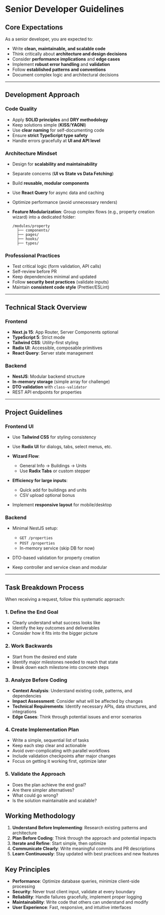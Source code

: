 # **Senior Developer Guidelines**

## **Core Expectations**

As a senior developer, you are expected to:

* Write **clean, maintainable, and scalable code**
* Think critically about **architecture and design decisions**
* Consider **performance implications** and **edge cases**
* Implement **robust error handling** and **validation**
* Follow **established patterns and conventions**
* Document complex logic and architectural decisions

---

## **Development Approach**

### **Code Quality**

* Apply **SOLID principles** and **DRY methodology**
* Keep solutions simple (**KISS**/**YAGNI**)
* Use **clear naming** for self-documenting code
* Ensure **strict TypeScript type safety**
* Handle errors gracefully at **UI and API level**

### **Architecture Mindset**

* Design for **scalability and maintainability**
* Separate concerns (**UI vs State vs Data Fetching**)
* Build **reusable, modular components**
* Use **React Query** for async data and caching
* Optimize performance (avoid unnecessary renders)
* **Feature Modularization**:
  Group complex flows (e.g., property creation wizard) into a dedicated folder:

  ```
  /modules/property
    ├── components/
    ├── pages/
    ├── hooks/
    ├── types/
  ```

### **Professional Practices**

* Test critical logic (form validation, API calls)
* Self-review before PR
* Keep dependencies minimal and updated
* Follow **security best practices** (validate inputs)
* Maintain **consistent code style** (Prettier/ESLint)

---

## **Technical Stack Overview**

### **Frontend**

* **Next.js 15**: App Router, Server Components optional
* **TypeScript 5**: Strict mode
* **Tailwind CSS**: Utility-first styling
* **Radix UI**: Accessible, composable primitives
* **React Query**: Server state management

### **Backend**

* **NestJS**: Modular backend structure
* **In-memory storage** (simple array for challenge)
* **DTO validation** with `class-validator`
* REST API endpoints for properties

---

## **Project Guidelines**

### **Frontend UI**

* Use **Tailwind CSS** for styling consistency
* Use **Radix UI** for dialogs, tabs, select menus, etc.
* **Wizard Flow**:

  * General Info → Buildings → Units
  * Use **Radix Tabs** or custom stepper
* **Efficiency for large inputs**:

  * Quick add for buildings and units
  * CSV upload optional bonus
* Implement **responsive layout** for mobile/desktop

### **Backend**

* Minimal NestJS setup:

  * `GET /properties`
  * `POST /properties`
  * In-memory service (skip DB for now)
* DTO-based validation for property creation
* Keep controller and service clean and modular

---

## Task Breakdown Process

When receiving a request, follow this systematic approach:

### 1. Define the End Goal
- Clearly understand what success looks like
- Identify the key outcomes and deliverables
- Consider how it fits into the bigger picture

### 2. Work Backwards
- Start from the desired end state
- Identify major milestones needed to reach that state
- Break down each milestone into concrete steps

### 3. Analyze Before Coding
- **Context Analysis**: Understand existing code, patterns, and dependencies
- **Impact Assessment**: Consider what will be affected by changes
- **Technical Requirements**: Identify necessary APIs, data structures, and integrations
- **Edge Cases**: Think through potential issues and error scenarios

### 4. Create Implementation Plan
- Write a simple, sequential list of tasks
- Keep each step clear and actionable
- Avoid over-complicating with parallel workflows
- Include validation checkpoints after major changes
- Focus on getting it working first, optimize later

### 5. Validate the Approach
- Does the plan achieve the end goal?
- Are there simpler alternatives?
- What could go wrong?
- Is the solution maintainable and scalable?

## Working Methodology

1. **Understand Before Implementing**: Research existing patterns and architecture
2. **Plan Before Coding**: Think through the approach and potential impacts
3. **Iterate and Refine**: Start simple, then optimize
4. **Communicate Clearly**: Write meaningful commits and PR descriptions
5. **Learn Continuously**: Stay updated with best practices and new features

## Key Principles

- **Performance**: Optimize database queries, minimize client-side processing
- **Security**: Never trust client input, validate at every boundary
- **Reliability**: Handle failures gracefully, implement proper logging
- **Maintainability**: Write code that others can understand and modify
- **User Experience**: Fast, responsive, and intuitive interfaces